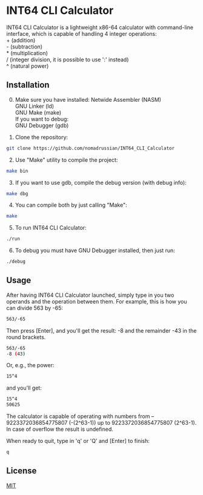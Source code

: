 # INT64 CLI Calculator

INT64 CLI Calculator is a lightweight x86-64 calculator with command-line interface, which is capable of handling 4 integer operations:  
    + (addition)  
    - (subtraction)  
    * (multiplication)  
    / (integer division, it is possible to use ':' instead)  
    ^ (natural power)  

## Installation

0. Make sure you have installed:
    Netwide Assembler (NASM)  
    GNU Linker (ld)  
    GNU Make (make)  
If you want to debug:  
    GNU Debugger (gdb)  

1. Clone the repository:  

```bash
git clone https://github.com/nomadrussian/INT64_CLI_Calculator
```

2. Use "Make" utility to compile the project:

```bash
make bin
```

3. If you want to use gdb, compile the debug version (with debug info):

```bash
make dbg
```

4. You can compile both by just calling "Make":

```bash
make
```

5. To run INT64 CLI Calculator:

```bash
./run
```

6. To debug you must have GNU Debugger installed, then just run:

```bash
./debug
```

## Usage

After having INT64 CLI Calculator launched, simply type in you two operands and the operation between them.
For example, this is how you can divide 563 by -65:

```bash
563/-65
```
Then press [Enter], and you'll get the result: -8 and the remainder -43 in the round brackets.
```bash
563/-65 
-8 (43)
```

Or, e.g., the power:
```bash
15^4
```
and you'll get:
```bash
15^4
50625
```

The calculator is capable of operating with numbers from –9223372036854775807 (-(2^63-1)) up to 9223372036854775807 (2^63-1).
In case of overflow the result is undefined.

When ready to quit, type in 'q' or 'Q' and [Enter] to finish:
```bash
q
```

## License

[MIT](https://choosealicense.com/licenses/mit/)
